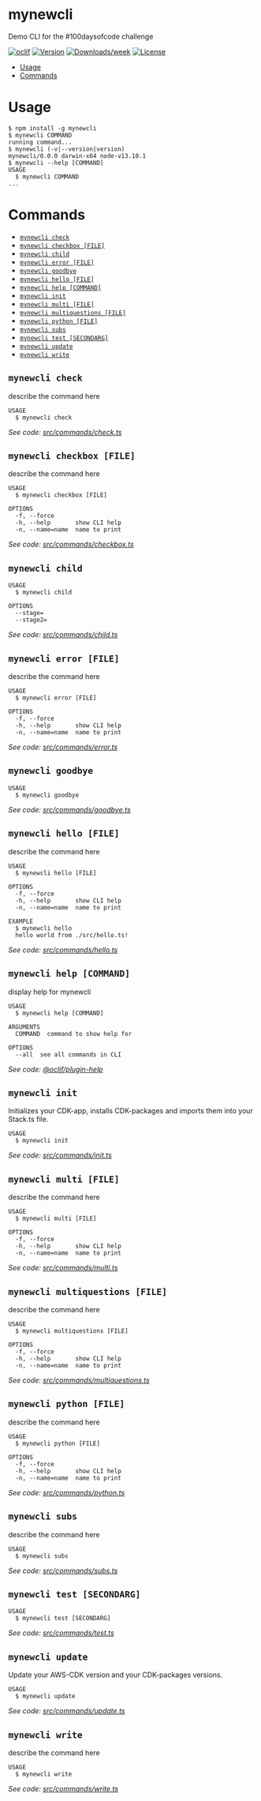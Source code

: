 mynewcli
========

Demo CLI for the #100daysofcode challenge



[![oclif](https://img.shields.io/badge/cli-oclif-brightgreen.svg)](https://oclif.io)
[![Version](https://img.shields.io/npm/v/mynewcli.svg)](https://npmjs.org/package/mynewcli)
[![Downloads/week](https://img.shields.io/npm/dw/mynewcli.svg)](https://npmjs.org/package/mynewcli)
[![License](https://img.shields.io/npm/l/mynewcli.svg)](https://github.com/democli/mynewcli/blob/master/package.json)

<!-- toc -->
* [Usage](#usage)
* [Commands](#commands)
<!-- tocstop -->
# Usage
<!-- usage -->
```sh-session
$ npm install -g mynewcli
$ mynewcli COMMAND
running command...
$ mynewcli (-v|--version|version)
mynewcli/0.0.0 darwin-x64 node-v13.10.1
$ mynewcli --help [COMMAND]
USAGE
  $ mynewcli COMMAND
...
```
<!-- usagestop -->
# Commands
<!-- commands -->
* [`mynewcli check`](#mynewcli-check)
* [`mynewcli checkbox [FILE]`](#mynewcli-checkbox-file)
* [`mynewcli child`](#mynewcli-child)
* [`mynewcli error [FILE]`](#mynewcli-error-file)
* [`mynewcli goodbye`](#mynewcli-goodbye)
* [`mynewcli hello [FILE]`](#mynewcli-hello-file)
* [`mynewcli help [COMMAND]`](#mynewcli-help-command)
* [`mynewcli init`](#mynewcli-init)
* [`mynewcli multi [FILE]`](#mynewcli-multi-file)
* [`mynewcli multiquestions [FILE]`](#mynewcli-multiquestions-file)
* [`mynewcli python [FILE]`](#mynewcli-python-file)
* [`mynewcli subs`](#mynewcli-subs)
* [`mynewcli test [SECONDARG]`](#mynewcli-test-secondarg)
* [`mynewcli update`](#mynewcli-update)
* [`mynewcli write`](#mynewcli-write)

## `mynewcli check`

describe the command here

```
USAGE
  $ mynewcli check
```

_See code: [src/commands/check.ts](https://github.com/democli/mynewcli/blob/v0.0.0/src/commands/check.ts)_

## `mynewcli checkbox [FILE]`

describe the command here

```
USAGE
  $ mynewcli checkbox [FILE]

OPTIONS
  -f, --force
  -h, --help       show CLI help
  -n, --name=name  name to print
```

_See code: [src/commands/checkbox.ts](https://github.com/democli/mynewcli/blob/v0.0.0/src/commands/checkbox.ts)_

## `mynewcli child`

```
USAGE
  $ mynewcli child

OPTIONS
  --stage=
  --stage2=
```

_See code: [src/commands/child.ts](https://github.com/democli/mynewcli/blob/v0.0.0/src/commands/child.ts)_

## `mynewcli error [FILE]`

describe the command here

```
USAGE
  $ mynewcli error [FILE]

OPTIONS
  -f, --force
  -h, --help       show CLI help
  -n, --name=name  name to print
```

_See code: [src/commands/error.ts](https://github.com/democli/mynewcli/blob/v0.0.0/src/commands/error.ts)_

## `mynewcli goodbye`

```
USAGE
  $ mynewcli goodbye
```

_See code: [src/commands/goodbye.ts](https://github.com/democli/mynewcli/blob/v0.0.0/src/commands/goodbye.ts)_

## `mynewcli hello [FILE]`

describe the command here

```
USAGE
  $ mynewcli hello [FILE]

OPTIONS
  -f, --force
  -h, --help       show CLI help
  -n, --name=name  name to print

EXAMPLE
  $ mynewcli hello
  hello world from ./src/hello.ts!
```

_See code: [src/commands/hello.ts](https://github.com/democli/mynewcli/blob/v0.0.0/src/commands/hello.ts)_

## `mynewcli help [COMMAND]`

display help for mynewcli

```
USAGE
  $ mynewcli help [COMMAND]

ARGUMENTS
  COMMAND  command to show help for

OPTIONS
  --all  see all commands in CLI
```

_See code: [@oclif/plugin-help](https://github.com/oclif/plugin-help/blob/v3.1.0/src/commands/help.ts)_

## `mynewcli init`

Initializes your CDK-app, installs CDK-packages and imports them into your Stack.ts file.

```
USAGE
  $ mynewcli init
```

_See code: [src/commands/init.ts](https://github.com/democli/mynewcli/blob/v0.0.0/src/commands/init.ts)_

## `mynewcli multi [FILE]`

describe the command here

```
USAGE
  $ mynewcli multi [FILE]

OPTIONS
  -f, --force
  -h, --help       show CLI help
  -n, --name=name  name to print
```

_See code: [src/commands/multi.ts](https://github.com/democli/mynewcli/blob/v0.0.0/src/commands/multi.ts)_

## `mynewcli multiquestions [FILE]`

describe the command here

```
USAGE
  $ mynewcli multiquestions [FILE]

OPTIONS
  -f, --force
  -h, --help       show CLI help
  -n, --name=name  name to print
```

_See code: [src/commands/multiquestions.ts](https://github.com/democli/mynewcli/blob/v0.0.0/src/commands/multiquestions.ts)_

## `mynewcli python [FILE]`

describe the command here

```
USAGE
  $ mynewcli python [FILE]

OPTIONS
  -f, --force
  -h, --help       show CLI help
  -n, --name=name  name to print
```

_See code: [src/commands/python.ts](https://github.com/democli/mynewcli/blob/v0.0.0/src/commands/python.ts)_

## `mynewcli subs`

describe the command here

```
USAGE
  $ mynewcli subs
```

_See code: [src/commands/subs.ts](https://github.com/democli/mynewcli/blob/v0.0.0/src/commands/subs.ts)_

## `mynewcli test [SECONDARG]`

```
USAGE
  $ mynewcli test [SECONDARG]
```

_See code: [src/commands/test.ts](https://github.com/democli/mynewcli/blob/v0.0.0/src/commands/test.ts)_

## `mynewcli update`

Update your AWS-CDK version and your CDK-packages versions.

```
USAGE
  $ mynewcli update
```

_See code: [src/commands/update.ts](https://github.com/democli/mynewcli/blob/v0.0.0/src/commands/update.ts)_

## `mynewcli write`

describe the command here

```
USAGE
  $ mynewcli write
```

_See code: [src/commands/write.ts](https://github.com/democli/mynewcli/blob/v0.0.0/src/commands/write.ts)_
<!-- commandsstop -->
